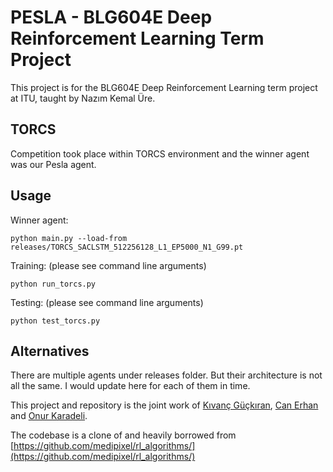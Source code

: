 # PESLA - BLG604E Deep Reinforcement Learning Term Project

This project is for the BLG604E Deep Reinforcement Learning term project at ITU, taught by Nazım Kemal Üre.

## TORCS

Competition took place within TORCS environment and the winner agent was our Pesla agent.

## Usage

Winner agent:
```
python main.py --load-from releases/TORCS_SACLSTM_512256128_L1_EP5000_N1_G99.pt
```

Training: (please see command line arguments)

```
python run_torcs.py
```

Testing: (please see command line arguments)

```
python test_torcs.py
```

## Alternatives

There are multiple agents under releases folder. But their architecture is not all the same. I would update here for each of them in time.

This project and repository is the joint work of [Kıvanç Güçkıran](https://github.com/kivancguckiran), [Can Erhan](https://github.com/ccerhan) and [Onur Karadeli](https://github.com/okaradeli).

The codebase is a clone of and heavily borrowed from [https://github.com/medipixel/rl_algorithms/](https://github.com/medipixel/rl_algorithms/)
